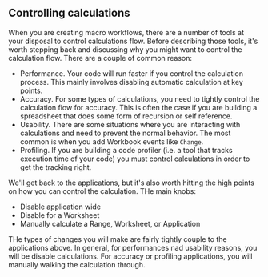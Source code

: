 ## Controlling calculations

When you are creating macro workflows, there are a number of tools at your disposal to control calculations flow. Before describing those tools, it's worth stepping back and discussing why you might want to control the calculation flow. There are a couple of common reason:

- Performance. Your code will run faster if you control the calculation process. This mainly involves disabling automatic calculation at key points.
- Accuracy. For some types of calculations, you need to tightly control the calculation flow for accuracy. This is often the case if you are building a spreadsheet that does some form of recursion or self reference.
- Usability. There are some situations where you are interacting with calculations and need to prevent the normal behavior. The most common is when you add Workbook events like `Change`.
- Profiling. If you are building a code profiler (i.e. a tool that tracks execution time of your code) you must control calculations in order to get the tracking right.

We'll get back to the applications, but it's also worth hitting the high points on how you can control the calculation. THe main knobs:

- Disable application wide
- Disable for a Worksheet
- Manually calculate a Range, Worksheet, or Application

THe types of changes you will make are fairly tightly couple to the applications above. In general, for performances nad usability reasons, you will be disable calculations. For accuracy or profiling applications, you will manually walking the calculation through.
